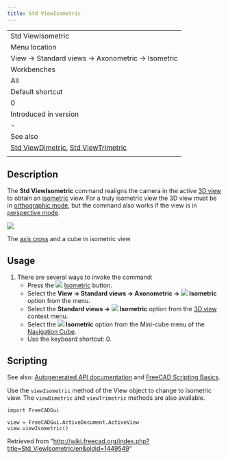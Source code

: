 ```yaml
---
title: Std ViewIsometric
---
```


|                                                                                                                       |
| --------------------------------------------------------------------------------------------------------------------- |
| Std ViewIsometric                                                                                                     |
| Menu location                                                                                                         |
| View → Standard views → Axonometric → Isometric                                                                       |
| Workbenches                                                                                                           |
| All                                                                                                                   |
| Default shortcut                                                                                                      |
| 0                                                                                                                     |
| Introduced in version                                                                                                 |
| -                                                                                                                     |
| See also                                                                                                              |
| [Std ViewDimetric](/Std_ViewDimetric "Std ViewDimetric"), [Std ViewTrimetric](/Std_ViewTrimetric "Std ViewTrimetric") |
|                                                                                                                       |

## Description

The **Std ViewIsometric** command realigns the camera in the active [3D view](/3D_view "3D view") to obtain an [isometric](https://en.wikipedia.org/wiki/Isometric_projection) view. For a truly isometric view the 3D view must be in [orthographic mode](/Std_OrthographicCamera "Std OrthographicCamera"), but the command also works if the view is in [perspective mode](/Std_PerspectiveCamera "Std PerspectiveCamera").

![](/images/Std_ViewIsometric_example.svg)

The [axis cross](/Std_AxisCross "Std AxisCross") and a cube in isometric view

## Usage

1. There are several ways to invoke the command:
   - Press the ![](/images/Std_ViewIsometric.svg) [Isometric](/Std_ViewIsometric "Std ViewIsometric") button.
   - Select the **View → Standard views → Axonometric → ![](/images/Std_ViewIsometric.svg) Isometric** option from the menu.
   - Select the **Standard views → ![](/images/Std_ViewIsometric.svg) Isometric** option from the [3D view](/3D_view "3D view") context menu.
   - Select the **![](/images/Std_ViewIsometric.svg) Isometric** option from the Mini-cube menu of the [Navigation Cube](/Navigation_Cube "Navigation Cube").
   - Use the keyboard shortcut: 0.

## Scripting

See also: [Autogenerated API documentation](https://freecad.github.io/SourceDoc/) and [FreeCAD Scripting Basics](/FreeCAD_Scripting_Basics "FreeCAD Scripting Basics").

Use the `viewIsometric` method of the View object to change to isometric view. The `viewDimetric` and `viewTrimetric` methods are also available.

```
import FreeCADGui

view = FreeCADGui.ActiveDocument.ActiveView
view.viewIsometric()

```

Retrieved from "<http://wiki.freecad.org/index.php?title=Std_ViewIsometric/en&oldid=1449549>"
